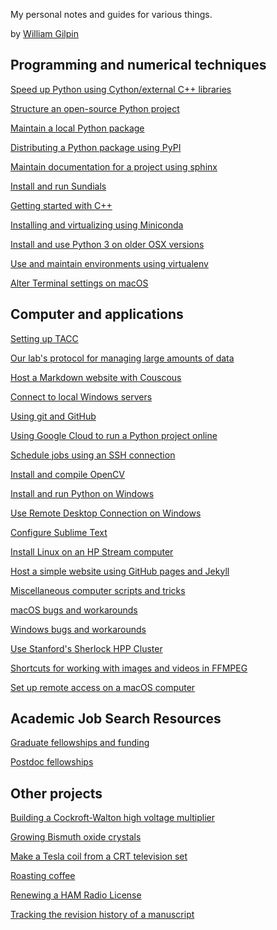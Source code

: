 <!-- ---
layout: home
date: "2017-02-23T10:20:00Z"
---
 -->

My personal notes and guides for various things.

by [William Gilpin](http://www.wgilpin.com/)



## Programming and numerical techniques

[Speed up Python using Cython/external C++ libraries](howto_cython.md)

[Structure an open-source Python project](python_project.md)

[Maintain a local Python package](howto_packages.md)

[Distributing a Python package using PyPI](howto_pypi.md)

[Maintain documentation for a project using sphinx](howto_sphinx.md)

[Install and run Sundials](howto_sundials_python.md)

[Getting started with C++](howto_cpp.md)

[Installing and virtualizing using Miniconda](howto_conda.md)

[Install and use Python 3 on older OSX versions](howto_python3.md)

[Use and maintain environments using virtualenv](howto_virtualenv.md)

[Alter Terminal settings on macOS](howto_terminal_settings.md)


## Computer and applications

[Setting up TACC](using_tacc.md)

[Our lab's protocol for managing large amounts of data](howto_bigdata.md)

[Host a Markdown website with Couscous](couscous.md)

[Connect to local Windows servers](howto_connect_to_lab_servers.md)

[Using git and GitHub](howto_github.md)

[Using Google Cloud to run a Python project online](howto_google_cloud.md)

[Schedule jobs using an SSH connection](howto_jobschedule.md)

[Install and compile OpenCV](howto_opencv.md)

[Install and run Python on Windows](howto_pythononwindows.md)

[Use Remote Desktop Connection on Windows](howto_remote.md)

[Configure Sublime Text](howto_sublime_notes.md)

[Install Linux on an HP Stream computer](linux_hpstream.md)

[Host a simple website using GitHub pages and Jekyll](howto_website.md)

[Miscellaneous computer scripts and tricks](miscellaneous.md)

[macOS bugs and workarounds](osx_bugs.md)

[Windows bugs and workarounds](windows_bugs.md)

[Use Stanford's Sherlock HPP Cluster](howto_sherlock.md)

[Shortcuts for working with images and videos in FFMPEG](howto_ffmpeg.md)

[Set up remote access on a macOS computer](howto_remote_macos.md)


## Academic Job Search Resources

[Graduate fellowships and funding](other/graduate_fellowships.md)

[Postdoc fellowships](other/postdoc_fellowships.md)


## Other projects

[Building a Cockroft-Walton high voltage multiplier](other/cockroft_walton.md)

[Growing Bismuth oxide crystals](other/bismuth.md)

[Make a Tesla coil from a CRT television set](other/flyback.md)

[Roasting coffee](other/roasting_coffee_beans.md)

[Renewing a HAM Radio License](other/renew_ham_radio_license.md)

[Tracking the revision history of a manuscript](other/revisions.md)


<!-- [] -->

